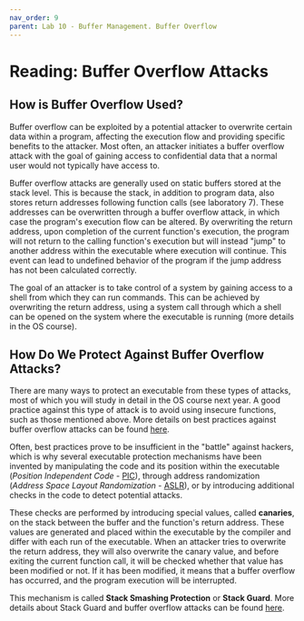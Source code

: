 ```yaml
---
nav_order: 9
parent: Lab 10 - Buffer Management. Buffer Overflow
---
```


# Reading: Buffer Overflow Attacks

## How is Buffer Overflow Used?

Buffer overflow can be exploited by a potential attacker to overwrite certain data within a program, affecting the execution flow and providing specific benefits to the attacker.
Most often, an attacker initiates a buffer overflow attack with the goal of gaining access to confidential data that a normal user would not typically have access to.

Buffer overflow attacks are generally used on static buffers stored at the stack level.
This is because the stack, in addition to program data, also stores return addresses following function calls (see laboratory 7).
These addresses can be overwritten through a buffer overflow attack, in which case the program's execution flow can be altered.
By overwriting the return address, upon completion of the current function's execution, the program will not return to the calling function's execution but will instead "jump" to another address within the executable where execution will continue.
This event can lead to undefined behavior of the program if the jump address has not been calculated correctly.

The goal of an attacker is to take control of a system by gaining access to a shell from which they can run commands.
This can be achieved by overwriting the return address, using a system call through which a shell can be opened on the system where the executable is running (more details in the OS course).

## How Do We Protect Against Buffer Overflow Attacks?

There are many ways to protect an executable from these types of attacks, most of which you will study in detail in the OS course next year.
A good practice against this type of attack is to avoid using insecure functions, such as those mentioned above.
More details on best practices against buffer overflow attacks can be found [here](https://security.web.cern.ch/recommendations/en/codetools/c.shtml).

Often, best practices prove to be insufficient in the "battle" against hackers, which is why several executable protection mechanisms have been invented by manipulating the code and its position within the executable (*Position Independent Code* - [PIC](https://en.wikipedia.org/wiki/Position-independent_code)), through address randomization (*Address Space Layout Randomization* - [ASLR](https://en.wikipedia.org/wiki/Address_space_layout_randomization)), or by introducing additional checks in the code to detect potential attacks.

These checks are performed by introducing special values, called **canaries**, on the stack between the buffer and the function's return address.
These values are generated and placed within the executable by the compiler and differ with each run of the executable.
When an attacker tries to overwrite the return address, they will also overwrite the canary value, and before exiting the current function call, it will be checked whether that value has been modified or not.
If it has been modified, it means that a buffer overflow has occurred, and the program execution will be interrupted.

This mechanism is called **Stack Smashing Protection** or **Stack Guard**. More details about Stack Guard and buffer overflow attacks can be found [here](https://en.wikipedia.org/wiki/Buffer_overflow).
